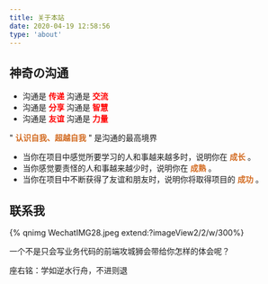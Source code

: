 ```yaml
---
title: 关于本站
date: 2020-04-19 12:58:56
type: 'about'
---
```


## 神奇の沟通

-   沟通是<font color=red> **传递**</font> 沟通是<font color=red> **交流**</font>
-   沟通是<font color=red> **分享**</font> 沟通是<font color=red> **智慧**</font>
-   沟通是<font color=red> **友谊**</font> 沟通是<font color=red> **力量**</font>

" **<font color=chocolate>认识自我、超越自我</font>** " 是沟通的最高境界

-   当你在项目中感觉所要学习的人和事越来越多时，说明你在 **<font color=chocolate>成长</font>** 。
-   当你感觉要责怪的人和事越来越少时，说明你在 **<font color=chocolate>成熟</font>** 。
-   当你在项目中不断获得了友谊和朋友时，说明你将取得项目的 **<font color=chocolate>成功</font>** 。

## 联系我
{% qnimg WechatIMG28.jpeg extend:?imageView2/2/w/300%}

一个不是只会写业务代码的前端攻城狮会带给你怎样的体会呢？

座右铭：学如逆水行舟，不进则退
